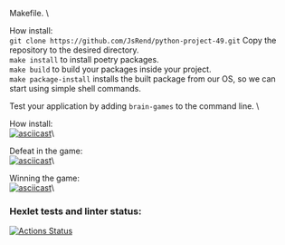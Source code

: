 Makefile. \

How install: \
```git clone https://github.com/JsRend/python-project-49.git``` Copy the repository to the desired directory. \
```make install``` to install poetry packages. \
```make build``` to build your packages inside your project. \
```make package-install``` installs the built package from our OS, so we can start using simple shell commands.

Test your application by adding ```brain-games``` to the command line. \

How install:\
[![asciicast](https://asciinema.org/a/cYso7KdkSCpYPs0ILrICL3zmu.svg)](https://asciinema.org/a/cYso7KdkSCpYPs0ILrICL3zmu)\

Defeat in the game:\
[![asciicast](https://asciinema.org/a/fNwVMpT09fEdzMyf7LtvEE7x0.svg)](https://asciinema.org/a/fNwVMpT09fEdzMyf7LtvEE7x0)\

Winning the game:\
[![asciicast](https://asciinema.org/a/m6RQz06X8S0aUJ5IjUn4zvlcw.svg)](https://asciinema.org/a/m6RQz06X8S0aUJ5IjUn4zvlcw)\

### Hexlet tests and linter status:
[![Actions Status](https://github.com/JsRend/python-project-49/workflows/hexlet-check/badge.svg)](https://github.com/JsRend/python-project-49/actions)
